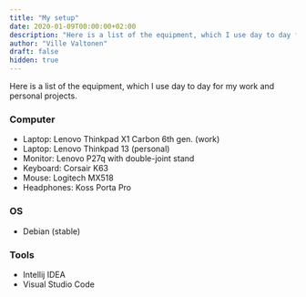 ```yaml
---
title: "My setup"
date: 2020-01-09T00:00:00+02:00
description: "Here is a list of the equipment, which I use day to day for my work, my personal projects etc."
author: "Ville Valtonen"
draft: false
hidden: true
---
```


Here is a list of the equipment, which I use day to day for my work and personal projects.

### Computer

- Laptop: Lenovo Thinkpad X1 Carbon 6th gen. (work)
- Laptop: Lenovo Thinkpad 13 (personal)
- Monitor: Lenovo P27q with double-joint stand
- Keyboard: Corsair K63
- Mouse: Logitech MX518
- Headphones: Koss Porta Pro

### OS

- Debian (stable)

### Tools

- Intellij IDEA
- Visual Studio Code
